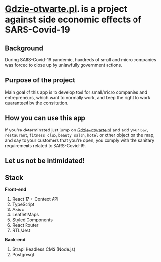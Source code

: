 # [Gdzie-otwarte.pl](https://gdzie-otwarte.pl). is a project against side economic effects of SARS-Covid-19

## Background

During SARS-Covid-19 pandemic, hundreds of small and micro companies was forced to close up
by unlawfully government actions.

## Purpose of the project

Main goal of this app is to develop tool for small/micro companies and entrepreneurs, 
which want to normally work, and keep the right to work guaranteed by the constitution.

## How you can use this app

If you're determinated just jump on [Gdzie-otwarte.pl](https://gdzie-otwarte.pl) and add your `bar`, `restaurant`, `fitness club`, 
`beauty salon`, `hotel` or other object on the map, and say to your customers that you're open, you comply with the sanitary requirements 
related to SARS-Covid-19.

## Let us not be intimidated!

## Stack

**Front-end**
1. React 17 + Context API
2. TypeScript
3. Axios
4. Leaflet Maps
5. Styled Components
6. React Router
7. RTL/Jest

**Back-end**
1. Strapi Headless CMS (Node.js)
2. Postgresql

